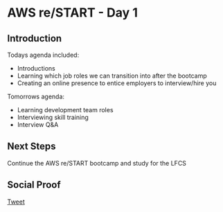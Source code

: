 # AWS re/START - Day 1

## Introduction

Todays agenda included:
- Introductions
- Learning which job roles we can transition into after the bootcamp
- Creating an online presence to entice employers to interview/hire you

Tomorrows agenda:
- Learning development team roles
- Interviewing skill training
- Interview Q&A

## Next Steps

Continue the AWS re/START bootcamp and study for the LFCS

## Social Proof

[Tweet](https://twitter.com/lrnallday/status/1310766153191616513)
